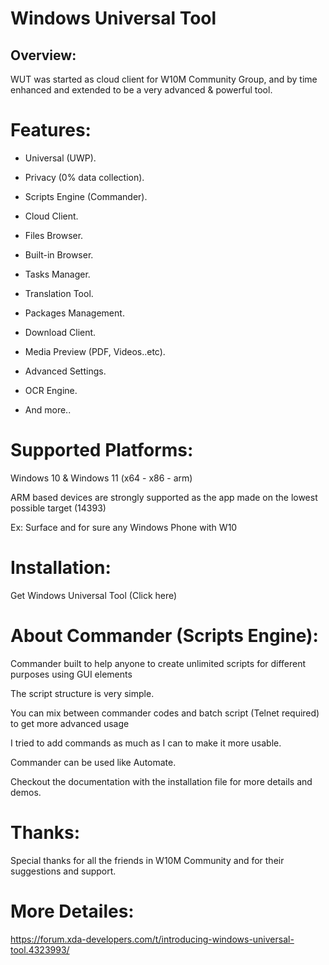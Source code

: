 # Windows Universal Tool


## Overview:
WUT was started as cloud client for W10M Community Group, and by time enhanced and extended to be a very advanced & powerful tool.

# Features:
- Universal (UWP).

- Privacy (0% data collection).
- Scripts Engine (Commander).
- Cloud Client.
- Files Browser.
- Built-in Browser.
- Tasks Manager.
- Translation Tool.
- Packages Management.
- Download Client.
- Media Preview (PDF, Videos..etc).
- Advanced Settings.
- OCR Engine.
- And more..

# Supported Platforms:
Windows 10 & Windows 11 (x64 - x86 - arm)

ARM based devices are strongly supported as the app made on the lowest possible target (14393)

Ex: Surface and for sure any Windows Phone with W10

# Installation:
Get Windows Universal Tool (Click here)


# About Commander (Scripts Engine):
Commander built to help anyone to create unlimited scripts for different purposes using GUI elements

The script structure is very simple.

You can mix between commander codes and batch script (Telnet required) to get more advanced usage

I tried to add commands as much as I can to make it more usable.

Commander can be used like Automate.

Checkout the documentation with the installation file for more details and demos.

# Thanks:
Special thanks for all the friends in W10M Community and for their suggestions and support.


# More Detailes:
https://forum.xda-developers.com/t/introducing-windows-universal-tool.4323993/
